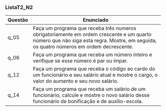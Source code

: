 <h3> ListaT2_N2 </h3>

Questão | Enunciado
--------- | ------
q_05| Faça um programa que receba três numeros obrigatoriamente em ordem crescente e um quarto número que não siga esta regra. Mostre, em seguida, os quatro números em ordem decrescente. 
q_06 | Faça um programa que receba um número inteiro e verifique se esse número é par ou ímpar.
q_12 | Faça um programa que receba o código ao cardo do um funcionário e seu salário atual e mostre o cargo, o valor do aumento e seu novo salário. 
q_14 | Faça um programa que receba um salário de um funcionário, calcule e mostre o novo salário desse funcionário de bonificação e de auxílio-escola.
